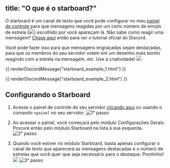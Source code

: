 title: "O que é o starboard?"
---
O starboard é um canal de texto que você pode configurar no meu [painel de controle](/dashboard) para que mensagens reagidas por um certo número de emojis de estrela (<img src="https://twemoji.maxcdn.com/2/72x72/2b50.png" class="inline-emoji">) escolhido por você apareçam lá. Não sabe como reagir uma mensagem? [Clique aqui](https://support.discord.com/hc/pt-br/articles/360041139231-Adicionando-Emojis-e-Rea%C3%A7%C3%B5es) então para ver o tutorial oficial do Discord.

Você pode fazer isso para que mensagens engraçadas sejam destacadas, para que os membros do seu servidor votem em um desenho mais bonito reagindo com a estrela na mensagem, etc. Use a criatividade! <img src="https://cdn.discordapp.com/emojis/727583763646644225.png?v=1" class="inline-emoji">

{{ renderDiscordMessage("starboard_example_1.html") }}

{{ renderDiscordMessage("starboard_example_2.html") }}

## Configurando o Starboard
1. Acesse o painel de controle do seu servidor [clicando aqui](/dashboard) ou usando o comando `+painel` no seu servidor.
![1° passo](https://cdn.discordapp.com/attachments/358774895850815488/798620452611817502/unknown.png)

2. Ao acessar o painel, você começará pelo módulo Configurações Gerais. Procure então pelo módulo Starboard na lista à sua esquerda.
![2° passo](https://cdn.discordapp.com/attachments/358774895850815488/799322347505057852/unknown.png)

3. Quando você estiver no módulo Starboard, basta apenas configurar o canal de texto que aparecerá as mensagens destacadas e o número de estrelas que você quer que seja necessário para o destaque. Prontinho! <img src="https://cdn.discordapp.com/emojis/519546310978830355.png?v=1" class="inline-emoji"> 
![3° passo](https://cdn.discordapp.com/attachments/358774895850815488/799322527163875379/unknown.png)

